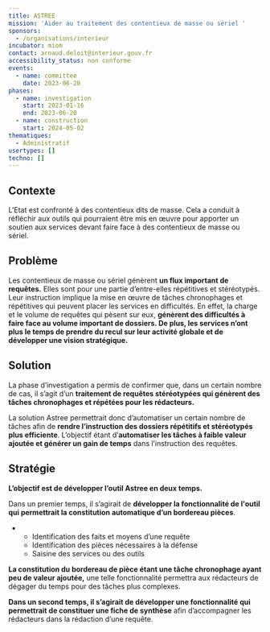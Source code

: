 ```yaml
---
title: ASTREE
mission: 'Aider au traitement des contentieux de masse ou sériel '
sponsors:
  - /organisations/interieur
incubator: miom
contact: arnaud.deloit@interieur.gouv.fr
accessibility_status: non conforme
events:
  - name: committee
    date: 2023-06-20
phases:
  - name: investigation
    start: 2023-01-16
    end: 2023-06-20
  - name: construction
    start: 2024-05-02
thematiques:
  - Administratif
usertypes: []
techno: []
---
```

## Contexte

L’Etat est confronté à des contentieux dits de masse. Cela a conduit à réfléchir aux outils qui pourraient être mis en œuvre pour apporter un soutien aux services devant faire face à des contentieux de masse ou sériel.

## Problème

Les contentieux de masse ou sériel génèrent **un flux important de requêtes.** Elles sont pour une partie d’entre-elles répétitives et stéréotypés. Leur instruction implique la mise en œuvre de tâches chronophages et répétitives qui peuvent placer les services en difficultés. En effet, la charge et le volume de requêtes qui pèsent sur eux, **génèrent des difficultés à faire face au volume important de dossiers. De plus, les services n’ont plus le temps de prendre du recul sur leur activité globale et de développer une vision stratégique.** 

## Solution

La phase d’investigation a permis de confirmer que, dans un certain nombre de cas, il s’agit d’un **traitement de requêtes stéréotypées qui génèrent des tâches chronophages et répétées pour les rédacteurs.** 

La solution Astree permettrait donc d’automatiser un certain nombre de tâches afin de **rendre l’instruction des dossiers répétitifs et stéréotypés plus efficiente**. L’objectif étant d’**automatiser les tâches à faible valeur ajoutée et générer un gain de temps** dans l’instruction des requêtes. 

## Stratégie

**L’objectif est de développer l’outil Astree en deux temps.** 

Dans un premier temps, il s’agirait de **développer la fonctionnalité de l'outil qui permettrait la constitution automatique d’un bordereau pièces**.

* * Identification des faits et moyens d’une requête
  * Identification des pièces nécessaires à la défense 
  * Saisine des services ou des outils 

**La constitution du bordereau de pièce étant une tâche chronophage ayant peu de valeur ajoutée,** une telle fonctionnalité permettra aux rédacteurs de dégager du temps pour des tâches plus complexes. 

**Dans un second temps, il s’agirait de développer une fonctionnalité qui permettrait de constituer une fiche de synthèse** afin d’accompagner les rédacteurs dans la rédaction d’une requête.